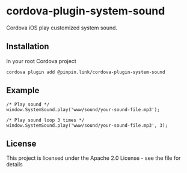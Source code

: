 # cordova-plugin-system-sound

Cordova iOS play customized system sound.

## Installation

In your root Cordova project

```
cordova plugin add @pinpin.link/cordova-plugin-system-sound
```

## Example

```
/* Play sound */
window.SystemSound.play('www/sound/your-sound-file.mp3');

/* Play sound loop 3 times */
window.SystemSound.play('www/sound/your-sound-file.mp3', 3);
```

## License

This project is licensed under the Apache 2.0 License - see the <LICENSE> file for details
